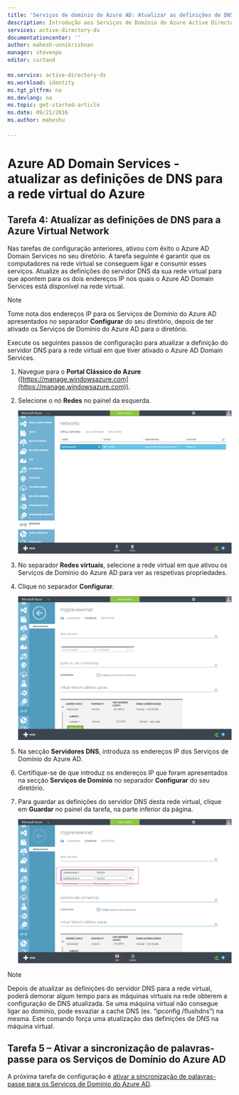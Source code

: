 ```yaml
---
title: 'Serviços de domínio do Azure AD: Atualizar as definições de DNS para a Azure Virtual Network | Microsoft Docs'
description: Introdução aos Serviços de Domínio do Azure Active Directory
services: active-directory-ds
documentationcenter: ''
author: mahesh-unnikrishnan
manager: stevenpo
editor: curtand

ms.service: active-directory-ds
ms.workload: identity
ms.tgt_pltfrm: na
ms.devlang: na
ms.topic: get-started-article
ms.date: 09/21/2016
ms.author: maheshu

---
```

# Azure AD Domain Services - atualizar as definições de DNS para a rede virtual do Azure
## Tarefa 4: Atualizar as definições de DNS para a Azure Virtual Network
Nas tarefas de configuração anteriores, ativou com êxito o Azure AD Domain Services no seu diretório. A tarefa seguinte é garantir que os computadores na rede virtual se conseguem ligar e consumir esses serviços. Atualize as definições do servidor DNS da sua rede virtual para que apontem para os dois endereços IP nos quais o Azure AD Domain Services está disponível na rede virtual.

> [!NOTE]
> Tome nota dos endereços IP para os Serviços de Domínio do Azure AD apresentados no separador **Configurar** do seu diretório, depois de ter ativado os Serviços de Domínio do Azure AD para o diretório.
> 
> 

Execute os seguintes passos de configuração para atualizar a definição do servidor DNS para a rede virtual em que tiver ativado o Azure AD Domain Services.

1. Navegue para o **Portal Clássico do Azure** ([https://manage.windowsazure.com](https://manage.windowsazure.com)).
2. Selecione o nó **Redes** no painel da esquerda.
   
    ![Nó de redes virtuais](./media/active-directory-domain-services-getting-started/virtual-network-select.png)
3. No separador **Redes virtuais**, selecione a rede virtual em que ativou os Serviços de Domínio do Azure AD para ver as respetivas propriedades.
4. Clique no separador **Configurar**.
   
    ![Nó de redes virtuais](./media/active-directory-domain-services-getting-started/virtual-network-configure-tab.png)
5. Na secção **Servidores DNS**, introduza os endereços IP dos Serviços de Domínio do Azure AD.
6. Certifique-se de que introduz os endereços IP que foram apresentados na secção **Serviços de Domínio** no separador **Configurar** do seu diretório.
7. Para guardar as definições do servidor DNS desta rede virtual, clique em **Guardar** no painel da tarefa, na parte inferior da página.
   
   ![Atualize as definições do servidor DNS para a rede virtual.](./media/active-directory-domain-services-getting-started/update-dns.png)

> [!NOTE]
> Depois de atualizar as definições do servidor DNS para a rede virtual, poderá demorar algum tempo para as máquinas virtuais na rede obterem a configuração de DNS atualizada. Se uma máquina virtual não consegue ligar ao domínio, pode esvaziar a cache DNS (ex. “ipconfig /flushdns”) na mesma. Este comando força uma atualização das definições de DNS na máquina virtual.
> 
> 

## Tarefa 5 – Ativar a sincronização de palavras-passe para os Serviços de Domínio do Azure AD
A próxima tarefa de configuração é [ativar a sincronização de palavras-passe para os Serviços de Domínio do Azure AD](active-directory-ds-getting-started-password-sync.md).

<!--HONumber=Sep16_HO4-->


